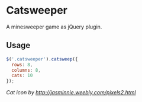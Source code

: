 Catsweeper
==========

A minesweeper game as jQuery plugin.

## Usage ##

```javascript
$('.catsweeper').catsweep({
  rows: 8,
  columns: 8,
  cats: 10
});
```

_Cat icon by http://jasminnie.weebly.com/pixels2.html_
